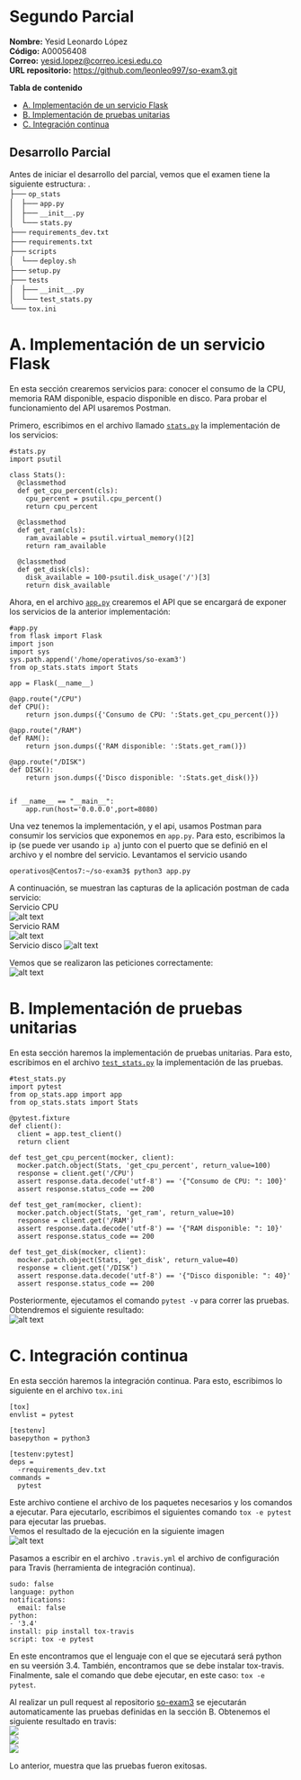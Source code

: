 
# Segundo Parcial  
**Nombre:** Yesid Leonardo López  
**Código:** A00056408  
**Correo:** yesid.lopez@correo.icesi.edu.co  
**URL repositorio:** https://github.com/leonleo997/so-exam3.git  

**Tabla de contenido**  
- [A. Implementación de un servicio Flask](#a-implementaci%C3%B3n-de-un-servicio-flask)
- [B. Implementación de pruebas unitarias](#b-implementaci%C3%B3n-de-pruebas-unitarias)
- [C. Integración continua](#c-integraci%C3%B3n-continua)

## Desarrollo Parcial  

Antes de iniciar el desarrollo del parcial, vemos que el examen tiene la siguiente estructura:
.  
├── `op_stats`  
│   ├── `app.py`  
│   ├── `__init__.py`  
│   └── `stats.py`  
├── `requirements_dev.txt`  
├── `requirements.txt`  
├── `scripts`  
│   └── `deploy.sh`  
├── `setup.py`  
├── `tests`  
│   ├── `__init__.py`  
│   └── `test_stats.py`  
└── `tox.ini`  

# A. Implementación de un servicio Flask  

En esta sección crearemos servicios para: conocer el consumo de la CPU, memoria RAM disponible, espacio disponible en disco. Para probar el funcionamiento del API usaremos Postman.  

Primero, escribimos en el archivo llamado [`stats.py`](https://github.com/leonleo997/so-exam3/blob/yesidlopez/exam3/op_stats/stats.py) la implementación de los servicios:  
```console
#stats.py  
import psutil

class Stats():
  @classmethod
  def get_cpu_percent(cls):
    cpu_percent = psutil.cpu_percent()
    return cpu_percent

  @classmethod
  def get_ram(cls):
    ram_available = psutil.virtual_memory()[2]
    return ram_available

  @classmethod
  def get_disk(cls):
    disk_available = 100-psutil.disk_usage('/')[3]
    return disk_available

```  
Ahora, en el archivo [`app.py`](https://github.com/leonleo997/so-exam3/blob/yesidlopez/exam3/op_stats/app.py) crearemos el API que se encargará de exponer los servicios de la anterior implementación:  
```console
#app.py 
from flask import Flask
import json
import sys
sys.path.append('/home/operativos/so-exam3')
from op_stats.stats import Stats

app = Flask(__name__)

@app.route("/CPU")
def CPU():
    return json.dumps({'Consumo de CPU: ':Stats.get_cpu_percent()})

@app.route("/RAM")
def RAM():
    return json.dumps({'RAM disponible: ':Stats.get_ram()})

@app.route("/DISK")
def DISK():
    return json.dumps({'Disco disponible: ':Stats.get_disk()})


if __name__ == "__main__":
    app.run(host='0.0.0.0',port=8080)

```  
Una vez tenemos la implementación, y el api, usamos Postman para consumir los servicios que exponemos en `app.py`. Para esto, escribimos la ip (se puede ver usando `ip a`) junto con el puerto que se definió en el archivo y el nombre del servicio. Levantamos el servicio usando  
```console
operativos@Centos7:~/so-exam3$ python3 app.py 
```
A continuación, se muestran las capturas de la aplicación postman de cada servicio:  
Servicio CPU  
![alt text](https://github.com/leonleo997/so-exam3/blob/yesidlopez/exam3/Images/POSTMAN_CPU.PNG)  
Servicio RAM  
![alt text](https://github.com/leonleo997/so-exam3/blob/yesidlopez/exam3/Images/POSTMAN_RAM.PNG)  
Servicio disco
![alt text](https://github.com/leonleo997/so-exam3/blob/yesidlopez/exam3/Images/POSTMAN_DISK.PNG)  

Vemos que se realizaron las peticiones correctamente:   
![alt text](https://github.com/leonleo997/so-exam3/blob/yesidlopez/exam3/Images/pyton%20services.PNG)  


# B. Implementación de pruebas unitarias  

En esta sección haremos la implementación de pruebas unitarias. Para esto, escribimos en el archivo [`test_stats.py`](https://github.com/leonleo997/so-exam3/blob/yesidlopez/exam3/tests/test_stats.py) la implementación de las pruebas.  

```console
#test_stats.py
import pytest
from op_stats.app import app
from op_stats.stats import Stats

@pytest.fixture
def client():
  client = app.test_client()
  return client

def test_get_cpu_percent(mocker, client):
  mocker.patch.object(Stats, 'get_cpu_percent', return_value=100)
  response = client.get('/CPU')
  assert response.data.decode('utf-8') == '{"Consumo de CPU: ": 100}'
  assert response.status_code == 200

def test_get_ram(mocker, client):
  mocker.patch.object(Stats, 'get_ram', return_value=10)
  response = client.get('/RAM')
  assert response.data.decode('utf-8') == '{"RAM disponible: ": 10}'
  assert response.status_code == 200

def test_get_disk(mocker, client):
  mocker.patch.object(Stats, 'get_disk', return_value=40)
  response = client.get('/DISK')
  assert response.data.decode('utf-8') == '{"Disco disponible: ": 40}'
  assert response.status_code == 200
```  
Posteriormente, ejecutamos el comando ``pytest -v`` para correr las pruebas. Obtendremos el siguiente resultado:  
![alt text](https://github.com/leonleo997/so-exam3/blob/yesidlopez/exam3/Images/runing_test.PNG)  

# C. Integración continua  

En esta sección haremos la integración continua. Para esto, escribimos lo siguiente en el archivo `tox.ini`  

```console
[tox]
envlist = pytest 

[testenv]
basepython = python3

[testenv:pytest]
deps =
  -rrequirements_dev.txt
commands =
  pytest

```  
Este archivo contiene el archivo de los paquetes necesarios y los comandos a ejecutar. Para ejecutarlo, escribimos el siguientes comando ``tox -e pytest`` para ejecutar las pruebas.  
Vemos el resultado de la ejecución en la siguiente imagen  
![alt text](https://github.com/leonleo997/so-exam3/blob/yesidlopez/exam3/Images/tox%20-e.PNG)  

Pasamos a escribir en el archivo `.travis.yml` el archivo de configuración para Travis (herramienta de integración continua).  
```console
sudo: false
language: python
notifications:
  email: false
python:
- '3.4'
install: pip install tox-travis
script: tox -e pytest
```  
En este encontramos que el lenguaje con el que se ejecutará será python en su veersión 3.4. También, encontramos que se debe instalar tox-travis. Finalmente, sale el comando que debe ejecutar, en este caso: `tox -e pytest`.

Al realizar un pull request al repositorio [so-exam3](https://github.com/ICESI-Training/so-exam3) se ejecutarán automaticamente las pruebas definidas en la sección B. Obtenemos el siguiente resultado en travis:  
![](https://github.com/leonleo997/so-exam3/blob/yesidlopez/exam3/Images/travis.PNG)  
![](https://github.com/leonleo997/so-exam3/blob/yesidlopez/exam3/Images/travis2.PNG)  
![](https://github.com/leonleo997/so-exam3/blob/yesidlopez/exam3/Images/PullRequest.PNG)

Lo anterior, muestra que las pruebas fueron exitosas. 

